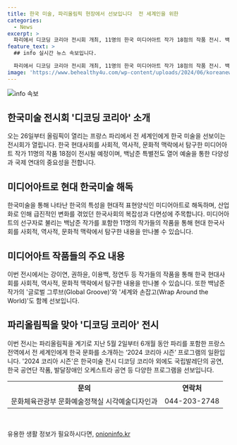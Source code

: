 ```yaml
---
title: 한국 미술, 파리올림픽 현장에서 선보입니다  전 세계인을 위한
categories:
  - News
excerpt: >
  파리에서 디코딩 코리아 전시회 개최, 11명의 한국 미디어아트 작가 18점의 작품 전시. 백남준 특별전도 열어 예술을 통한 국제 연대 강조. 한국의 특성을 미디어아트로 해독하여 현대사회의 복잡성과 다양성에 주목. 미디어아트 작품들은 최첨단 기술로 새로운 시각적 경험을 제공하며, 이번 전시를 통해 한국을 입체적으로 이해할 수 있는 계기 마련될 것으로 기대됨. 2024 코리아 시즌의 중요한 일환. (150자)
feature_text: >
  ## info 실시간 뉴스 속보입니다.

  파리에서 디코딩 코리아 전시회 개최, 11명의 한국 미디어아트 작가 18점의 작품 전시. 백남준 특별전도 열어 예술을 통한 국제 연대 강조. 한국의 특성을 미디어아트로 해독하여 현대사회의 복잡성과 다양성에 주목. 미디어아트 작품들은 최첨단 기술로 새로운 시각적 경험을 제공하며, 이번 전시를 통해 한국을 입체적으로 이해할 수 있는 계기 마련될 것으로 기대됨. 2024 코리아 시즌의 중요한 일환. (150자)
image: 'https://www.behealthy4u.com/wp-content/uploads/2024/06/koreanews.jpg'
---
```


<p><img src="https://www.behealthy4u.com/wp-content/uploads/2024/06/koreanews.jpg" alt="info 속보" /></p>

<h2 data-ke-size="size26">한국미술 전시회 '디코딩 코리아' 소개</h2>

<p data-ke-size="size16">오는 26일부터 올림픽이 열리는 프랑스 파리에서 전 세계인에게 한국 미술을 선보이는 전시회가 열립니다. 한국 현대사회를 사회적, 역사적, 문화적 맥락에서 탐구한 미디어아트 작가 11명의 작품 18점이 전시될 예정이며, 백남준 특별전도 열어 예술을 통한 다양성과 국제 연대의 중요성을 전합니다.</p>

<h2 data-ke-size="size26">미디어아트로 현대 한국미술 해독</h2>

<p data-ke-size="size16">한국미술을 통해 나타난 한국의 특성을 현대적 표현양식인 미디어아트로 해독하며, 산업화로 인해 급진적인 변화를 겪었던 한국사회의 복잡성과 다면성에 주목합니다. 미디어아트의 선구자로 불리는 백남준 작가를 포함한 11명의 작가들의 작품을 통해 현대 한국사회를 사회적, 역사적, 문화적 맥락에서 탐구한 내용을 만나볼 수 있습니다.</p>

<h2 data-ke-size="size26">미디어아트 작품들의 주요 내용</h2>

<p data-ke-size="size16">이번 전시에서는 강이연, 권하윤, 이용백, 정연두 등 작가들의 작품을 통해 한국 현대사회를 사회적, 역사적, 문화적 맥락에서 탐구한 내용을 만나볼 수 있습니다. 또한 백남준 작가의 '글로벌 그루브(Global Groove)'와 '세계와 손잡고(Wrap Around the World)'도 함께 선보입니다.</p>

<h2 data-ke-size="size26">파리올림픽을 맞아 '디코딩 코리아' 전시</h2>

<p data-ke-size="size16">이번 전시는 파리올림픽을 계기로 지난 5월 2일부터 6개월 동안 파리를 포함한 프랑스 전역에서 전 세계인에게 한국 문화를 소개하는 ‘2024 코리아 시즌’ 프로그램의 일환입니다. '2024 코리아 시즌'은 한국미술 전시 디코딩 코리아 외에도 국립발레단의 공연, 한국 공연단 작품, 발달장애인 오케스트라 공연 등 다양한 프로그램을 선보입니다.</p>

<table>
    <tbody>
        <tr>
            <td style="text-align: center; height: 17px;"><b>문의</b></td>
            <td style="text-align: center; height: 17px;"><b>연락처</b></td>
        </tr>
        <tr>
            <td style="text-align: center; height: 17px;">문화체육관광부 문화예술정책실 시각예술디자인과</td>
            <td style="text-align: center; height: 17px;">044-203-2748</td>
        </tr>
    </tbody>
</table>

<p data-ke-size="size16">&nbsp;</p>
유용한 생활 정보가 필요하시다면, <a href="https://onioninfo.kr" rel="dofollow">onioninfo.kr</a>


